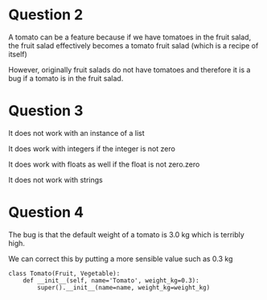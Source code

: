 # Question 2

A tomato can be a feature because if we have tomatoes in the fruit salad, the fruit salad effectively becomes a tomato fruit salad (which is a recipe of itself)

However, originally fruit salads do not have tomatoes and therefore it is a bug if a tomato is in the fruit salad.

# Question 3

It does not work with an instance of a list

It does work with integers if the integer is not zero

It does work with floats as well if the float is not zero.zero

It does not work with strings


# Question 4

The bug is that the default weight of a tomato is 3.0 kg which is terribly high.

We can correct this by putting a more sensible value such as 0.3 kg

```
class Tomato(Fruit, Vegetable):
    def __init__(self, name='Tomato', weight_kg=0.3):
        super().__init__(name=name, weight_kg=weight_kg)
```
